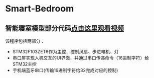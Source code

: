 # Smart-Bedroom
## 智能寝室模型部分代码[点击这里观看视频](https://www.bilibili.com/video/BV1Xv4y1X7sx/?spm_id_from=333.999.0.0)

该程序包括两部分：
* STM32F103ZET6作为主控，控制风扇、步进电机、灯
* 串口屏实现人机交互的UI界面，并通过串口传递命令（16进制字符）给STM32主控
* 手机端蓝牙串口(传输16进制字符给32完成对应的控制)
